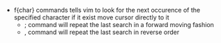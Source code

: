 * f{char} commands tells vim to look for the next occurence of the specified character if it exist move cursor directly to it
	* ; command will repeat the last search in a forward moving fashion
	* , command will repeat the last search in reverse order
